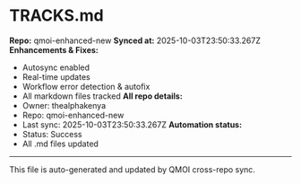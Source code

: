 # TRACKS.md

**Repo:** qmoi-enhanced-new
**Synced at:** 2025-10-03T23:50:33.267Z
**Enhancements & Fixes:**
- Autosync enabled
- Real-time updates
- Workflow error detection & autofix
- All markdown files tracked
**All repo details:**
- Owner: thealphakenya
- Repo: qmoi-enhanced-new
- Last sync: 2025-10-03T23:50:33.267Z
**Automation status:**
- Status: Success
- All .md files updated
---
This file is auto-generated and updated by QMOI cross-repo sync.
